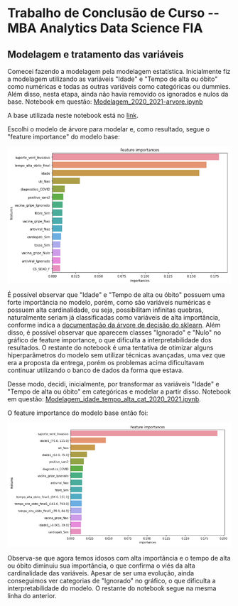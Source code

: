 # Trabalho de Conclusão de Curso -- MBA Analytics Data Science FIA

## Modelagem e tratamento das variáveis

Comecei fazendo a modelagem pela modelagem estatística. Inicialmente fiz a modelagem utilizando as variáveis "Idade" e "Tempo de alta ou óbito" como numéricas e todas as outras variáveis como categóricas ou dummies. Além disso, nesta etapa, ainda não havia removido os ignorados e nulos da base. Notebook em questão: [Modelagem_2020_2021-arvore.ipynb](https://github.com/guilhermehge/Analises-e-modelagens-Data-Science/blob/main/Classifica%C3%A7%C3%A3o/Trabalho%20de%20conclus%C3%A3o%20de%20curso%20--%20MBA/Modelagem%20e%20Tratamento/Modelagens%20iniciais/Modelagem_2020_2021-arvore.ipynb)

A base utilizada neste notebook está no [link](https://drive.google.com/file/d/1Zz1AvOq5OvluWcqoCJyTUPyxfyYhjrOK/view?usp=sharing).

Escolhi o modelo de árvore para modelar e, como resultado, segue o "feature importance" do modelo base:

![feature_importance1](feat_import_com_ig_null_1.png)

É possível observar que "Idade" e "Tempo de alta ou óbito" possuem uma forte importância no modelo, porém, como são variáveis numéricas e possuem alta cardinalidade, ou seja, possibilitam infinitas quebras, naturalmente seriam já classificadas como variáveis de alta importância, conforme indica a [documentação da árvore de decisão do sklearn](https://scikit-learn.org/stable/modules/generated/sklearn.tree.DecisionTreeClassifier.html#:~:text=Warning%3A%20impurity%2Dbased%20feature%20importances%20can%20be%20misleading%20for%20high%20cardinality%20features). Além disso, é possível observar que aparecem classes "Ignorado" e "Nulo" no gráfico de feature importance, o que dificulta a interpretabilidade dos resultados. O restante do notebook é uma tentativa de otimizar alguns hiperparâmetros do modelo sem utilizar técnicas avançadas, uma vez que era a proposta da entrega, porém os problemas acima dificultavam continuar utilizando o banco de dados da forma que estava.

Desse modo, decidi, inicialmente, por transformar as variáveis "Idade" e "Tempo de alta ou óbito" em categóricas e modelar a partir disso. Notebook em questão: [Modelagem_idade_tempo_alta_cat_2020_2021.ipynb](https://github.com/guilhermehge/Analises-e-modelagens-Data-Science/blob/main/Classifica%C3%A7%C3%A3o/Trabalho%20de%20conclus%C3%A3o%20de%20curso%20--%20MBA/Modelagem%20e%20Tratamento/Modelagens%20iniciais/Modelagem_idade_tempo_alta_cat_2020_2021.ipynb).

O feature importance do modelo base então foi:

![feature_importance2](feat_import_idade_tempo_cat.png)

Observa-se que agora temos idosos com alta importância e o tempo de alta ou óbito diminuiu sua importância, o que confirma o viés da alta cardinalidade das variáveis. Apesar de ser uma evolução, ainda conseguimos ver categorias de "Ignorado" no gráfico, o que dificulta a interpretabilidade do modelo. O restante do notebook segue na mesma linha do anterior.


